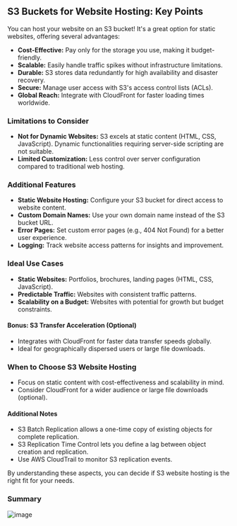 ## S3 Buckets for Website Hosting: Key Points

You can host your website on an S3 bucket! It's a great option for static websites, offering several advantages:

* **Cost-Effective:** Pay only for the storage you use, making it budget-friendly.
* **Scalable:** Easily handle traffic spikes without infrastructure limitations.
* **Durable:** S3 stores data redundantly for high availability and disaster recovery.
* **Secure:** Manage user access with S3's access control lists (ACLs).
* **Global Reach:** Integrate with CloudFront for faster loading times worldwide.

### Limitations to Consider
* **Not for Dynamic Websites:**  S3 excels at static content (HTML, CSS, JavaScript). Dynamic functionalities requiring server-side scripting are not suitable.
* **Limited Customization:**  Less control over server configuration compared to traditional web hosting.

### Additional Features
* **Static Website Hosting:** Configure your S3 bucket for direct access to website content.
* **Custom Domain Names:** Use your own domain name instead of the S3 bucket URL.
* **Error Pages:** Set custom error pages (e.g., 404 Not Found) for a better user experience.
* **Logging:** Track website access patterns for insights and improvement.

### Ideal Use Cases
* **Static Websites:** Portfolios, brochures, landing pages (HTML, CSS, JavaScript).
* **Predictable Traffic:** Websites with consistent traffic patterns.
* **Scalability on a Budget:** Websites with potential for growth but budget constraints.

#### Bonus: S3 Transfer Acceleration (Optional)
* Integrates with CloudFront for faster data transfer speeds globally.
* Ideal for geographically dispersed users or large file downloads.

### When to Choose S3 Website Hosting
* Focus on static content with cost-effectiveness and scalability in mind. 
* Consider CloudFront for a wider audience or large file downloads (optional).

#### Additional Notes
* S3 Batch Replication allows a one-time copy of existing objects for complete replication.
* S3 Replication Time Control lets you define a lag between object creation and replication.
* Use AWS CloudTrail to monitor S3 replication events.

By understanding these aspects, you can decide if S3 website hosting is the right fit for your needs.

### Summary
![image](https://i.imgur.com/Eav26Hr.png)
